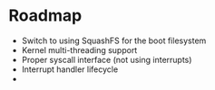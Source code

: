 # Roadmap


* Switch to using SquashFS for the boot filesystem
* Kernel multi-threading support
* Proper syscall interface (not using interrupts)
* Interrupt handler lifecycle
* 